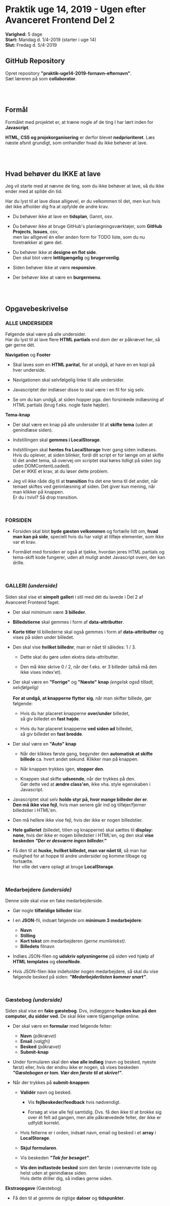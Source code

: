 # **Praktik uge 14, 2019 - Ugen efter Avanceret Frontend Del 2**

**Varighed:** 5 dage<br>
**Start:** Mandag d. 1/4-2019 (starter i uge 14)<br>
**Slut:** Fredag d. 5/4-2019

## **GitHub Repository**

Opret repository **"praktik-uge14-2019-fornavn-efternavn"**.<br>
Sæt læreren på som **collaborator**.


<br><br>

## **Formål**

Formålet med projektet er, at træne nogle af de ting I har lært inden for **Javascript**.

**HTML, CSS og projekorganisering** er derfor blevet **nedprioriteret**. Læs næste afsnit grundigt, som omhandler hvad du ikke behøver at lave.

<br><br>

## **Hvad behøver du IKKE at lave**

Jeg vil starte med at nævne de ting, som du ikke behøver at lave, så du ikke ender med at spilde din tid.

Har du lyst til at lave disse alligevel, er du velkommen til det, men kun hvis det ikke afholder dig fra at opfylde de andre krav.

* Du behøver ikke at lave en **tidsplan**, Gannt, osv.

* Du behøver ikke at bruge GitHub's planlægningsværktøjer, som **GitHub Projects**, **Issues**, osv,<br>men lav alligevel én eller anden form for TODO liste, som du nu foretrækker at gøre det.

* Du behøver ikke at **designe en flot side**. <br>Den skal blot være **lettilgængelig** og **brugervenlig**.

* Siden behøver ikke at være **responsive**.

* Der behøver ikke at være en **burgermenu**.

<br><br>

## **Opgavebeskrivelse**

### **ALLE UNDERSIDER**

Følgende skal være på alle undersider.<br>
Har du lyst til at lave flere **HTML partials** end dem der er påkrævet her, så gør gerne dét.

**Navigation** og **Footer**

* Skal laves som en **HTML parital**, for at undgå, at have en en kopi på hver underside.

* Navigationen skal selvfølgelig linke til alle undersider.

* Javascriptet der indlæser disse to skal være i en fil for sig selv.

* Se om du kan undgå, at siden hopper pga. den forsinkede indlæsning af HTML partials (brug f.eks. nogle faste højder).

**Tema-knap**

* Der skal være en knap på alle undersider til at **skifte tema** (uden at genindlæse siden).

* Indstillingen skal **gemmes i LocalStorage**.

* Indstillingen skal **hentes fra LocalStorage** hver gang siden indlæses. <br>Hvis du oplever, at siden blinker, fordi dit script er for længe om at skifte til det andet tema, så overvej om scriptet skal køres tidligt på siden (og uden DOMContentLoaded). <br>Det er IKKE et krav, at du løser dette problem.

* Jeg vil ikke råde dig til at **transition** fra det ene tema til det andet, når temaet skiftes ved geninlæsning af siden. Det giver kun mening, når man klikker på knappen.<br>Er du i tvivl? Så drop transition.

<br>

### **FORSIDEN**

* Forsiden skal blot **byde gæsten velkommen** og fortælle lidt om, **hvad man kan på side**, specielt hvis du har valgt at tilføje elementer, som ikke var et krav.

* Formålet med forsiden er også at tjekke, hvordan jeres HTML partials og tema-skift kode fungerer, uden alt muligt andet Javascript oveni, der kan drille.

<br>

### **GALLERI** _(underside)_

Siden skal vise et **simpelt galleri** i stil med dét du lavede i Del 2 af Avanceret Frontend faget.

* Der skal mimimum være **3 billeder**.

* **Billedstierne** skal gemmes i form af **data-attributter**.

* **Korte titler** til billederne skal også gemmes i form af **data-attributter** og vises på siden under billedet.

* Den skal vise **hvilket billednr**, man er nået til således: 1 / 3.

	* Dette skal du gøre uden ekstra data-attributter.

	* Den må ikke skrive 0 / 2, når der f.eks. er 3 billeder (altså må den ikke vises index'et).

* Der skal være en **"Forrige"** og **"Næste"** **knap** *(engelsk også tilladt, selvfølgelig)*<br><br>**For at undgå, at knapperne flytter sig**, når man skifter billede, gør følgende:

	* Hvis du har placeret knapperne **over/under** billedet, <br>så giv billedet en **fast højde**.

	* Hvis du har placeret knapperne **ved siden ad** billedet, <br>så giv billedet en **fast bredde**.

* Der skal være en **"Auto" knap**

	* Når der klikkes første gang, begynder den **automatisk at skifte billede** ca. hvert andet sekund. Klikker man på knappen.

	* Når knappen trykkes igen, **stopper den**.

	* Knappen skal skifte **udseende**, når der trykkes på den.<br>Gør dette ved at **ændre class'en**, ikke vha. style egenskaben i Javascript.

* Javascriptet skal selv **holde styr på, hvor mange billeder der er**. <br>**Den må ikke vise fejl**, hvis man senere går ind og tilføjer/fjerner billedstier i HTML'en.

* Den må hellere ikke vise fejl, hvis der ikke er nogen billedstier.

* **Hele galleriet** (billedet, titlen og knapperne) skal sættes til **display: none**, hvis der ikke er nogen billedstier i HTML'en, og den skal **vise beskeden** _**"Der er desværre ingen billeder."**_

* Få den til at **huske, hvilket billedet, man var nået til**, så man har mulighed for at hoppe til andre undersider og komme tilbage og fortsætte. <br>Her ville det være oplagt at bruge **LocalStorage**.

<br>

### **Medarbejdere** _(underside)_

Denne side skal vise en fake medarbejderside.

* Gør nogle **tilfældige billeder** klar.

* I en **JSON**-fil, indsæt følgende om **minimum 3 medarbejdere**:
	* **Navn**
	* **Stilling**
	* **Kort tekst** om medarbejderen *(gerne mumletekst)*.
	* **Billedets** filnavn

* Indlæs JSON-filen og **udskriv oplysningerne** på siden ved hjælp af **HTML templates** og **cloneNode**.

* Hvis JSON-filen ikke indeholder nogen medarbejdere, så skal du vise følgende besked på siden: _**"Medarbejderlisten kommer snart"**_.

<br>

### **Gæstebog** _(underside)_

Siden skal vise en **fake gæstebog**. Dvs, indlæggene **huskes kun på den computer, du sidder ved**. De skal ikke være tilgængelige online.

* Der skal være en **formular** med følgende felter:

	* **Navn**  *(påkrævet)*
	* **Email**  *(valgfri)*
	* **Besked**  *(påkrævet)*
	* **Submit-knap**

* Under formularen skal den **vise alle indlæg** (navn og besked, nyeste først) eller, hvis der endnu ikke er nogen, så vises beskeden _**"Gæstebogen er tom. Vær den første til at skrive!"**_.

* Når der trykkes på **submit-knappen**:

	* **Validér** navn og besked.

		* Vis **fejlbeskeder/feedback** hvis nødvendigt.

		* Forsøg at vise alle fejl samtidig. Dvs. få den ikke til at brokke sig over ét felt ad gangen, men alle påkrævedede felter, der ikke er udfyldt korrekt.

	* Hvis felterne er i orden, indsæt navn, email og besked i et **array** i **LocalStorage**.

	* **Skjul formularen**.
	
	* Vis beskeden _**"Tak for besøget"**_.

	* **Vis den indtastede besked** som den første i ovennævnte liste og helst uden at genindlæse siden.<br>
	Hvis dette driller dig, så indlæs gerne siden.

**Ekstraopgave** (Gæstebog)

* Få den til at gemme de rigtige **datoer** og **tidspunkter**.

